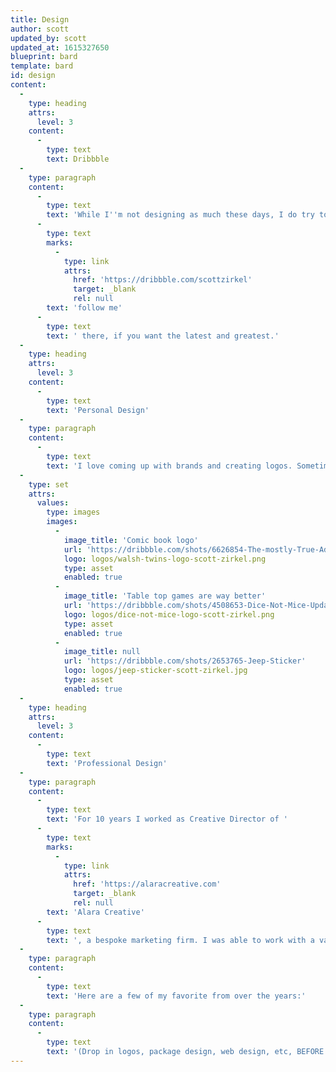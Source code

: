 ```yaml
---
title: Design
author: scott
updated_by: scott
updated_at: 1615327650
blueprint: bard
template: bard
id: design
content:
  -
    type: heading
    attrs:
      level: 3
    content:
      -
        type: text
        text: Dribbble
  -
    type: paragraph
    content:
      -
        type: text
        text: 'While I''m not designing as much these days, I do try to keep my dribbble account active, so '
      -
        type: text
        marks:
          -
            type: link
            attrs:
              href: 'https://dribbble.com/scottzirkel'
              target: _blank
              rel: null
        text: 'follow me'
      -
        type: text
        text: ' there, if you want the latest and greatest.'
  -
    type: heading
    attrs:
      level: 3
    content:
      -
        type: text
        text: 'Personal Design'
  -
    type: paragraph
    content:
      -
        type: text
        text: 'I love coming up with brands and creating logos. Sometimes I use them for things, other times they are just to scratch an itch.'
  -
    type: set
    attrs:
      values:
        type: images
        images:
          -
            image_title: 'Comic book logo'
            url: 'https://dribbble.com/shots/6626854-The-mostly-True-Adventures-of-the-Walsh-Twins'
            logo: logos/walsh-twins-logo-scott-zirkel.png
            type: asset
            enabled: true
          -
            image_title: 'Table top games are way better'
            url: 'https://dribbble.com/shots/4508653-Dice-Not-Mice-Updated'
            logo: logos/dice-not-mice-logo-scott-zirkel.png
            type: asset
            enabled: true
          -
            image_title: null
            url: 'https://dribbble.com/shots/2653765-Jeep-Sticker'
            logo: logos/jeep-sticker-scott-zirkel.jpg
            type: asset
            enabled: true
  -
    type: heading
    attrs:
      level: 3
    content:
      -
        type: text
        text: 'Professional Design'
  -
    type: paragraph
    content:
      -
        type: text
        text: 'For 10 years I worked as Creative Director of '
      -
        type: text
        marks:
          -
            type: link
            attrs:
              href: 'https://alaracreative.com'
              target: _blank
              rel: null
        text: 'Alara Creative'
      -
        type: text
        text: ', a bespoke marketing firm. I was able to work with a variety of clients on a myriad of projects.'
  -
    type: paragraph
    content:
      -
        type: text
        text: 'Here are a few of my favorite from over the years:'
  -
    type: paragraph
    content:
      -
        type: text
        text: '(Drop in logos, package design, web design, etc, BEFORE launch. Otherwise people will see this and think you''re a poser.)'
---
```

